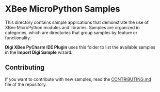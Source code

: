 XBee MicroPython Samples
========================

This directory contains sample applications that demonstrate the use of XBee
MicroPython modules and libraries. Samples are organized in categories, which
are directories that group samples by feature or functionality. 

**Digi XBee PyCharm IDE Plugin** uses this folder to list the available samples
in the **Import Digi Sample** wizard.

Contributing
------------

If you want to contribute with new samples, read the
[CONTRIBUTING.md](../CONTRIBUTING.md) file of the repository.